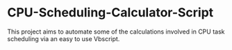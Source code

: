 # CPU-Scheduling-Calculator-Script
This project aims to automate some of the calculations involved in CPU task scheduling via an easy to use Vbscript.
